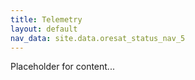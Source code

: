 ```yaml
---
title: Telemetry
layout: default
nav_data: site.data.oresat_status_nav_5
---
```



Placeholder for content...
